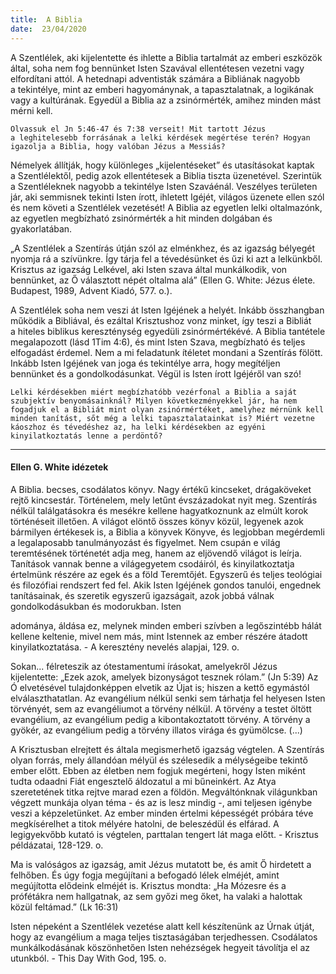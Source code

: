 ```yaml
---
title:  A Biblia
date:  23/04/2020
---
```


A Szentlélek, aki kijelentette és ihlette a Biblia tartalmát az emberi eszközök által, soha nem fog bennünket Isten Szavával ellentétesen vezetni vagy elfordítani attól. A hetednapi adventisták számára a Bibliának nagyobb a tekintélye, mint az emberi hagyománynak, a tapasztalatnak, a logikának vagy a kultúrának. Egyedül a Biblia az a zsinórmérték, amihez minden mást mérni kell.

`Olvassuk el Jn 5:46-47 és 7:38 verseit! Mit tartott Jézus a leghitelesebb forrásának a lelki kérdések megértése terén? Hogyan igazolja a Biblia, hogy valóban Jézus a Messiás?`

Némelyek állítják, hogy különleges „kijelentéseket” és utasításokat kaptak a Szentlélektől, pedig azok ellentétesek a Biblia tiszta üzenetével. Szerintük a Szentléleknek nagyobb a tekintélye Isten Szaváénál. Veszélyes területen jár, aki semmisnek tekinti Isten írott, ihletett Igéjét, világos üzenete ellen szól és nem követi a Szentlélek vezetését! A Biblia az egyetlen lelki oltalmazónk, az egyetlen megbízható zsinórmérték a hit minden dolgában és gyakorlatában.

„A Szentlélek a Szentírás útján szól az elménkhez, és az igazság bélyegét nyomja rá a szívünkre. Így tárja fel a tévedésünket és űzi ki azt a lelkünkből. Krisztus az igazság Lelkével, aki Isten szava által munkálkodik, von bennünket, az Ő választott népét oltalma alá” (Ellen G. White: Jézus élete. Budapest, 1989, Advent Kiadó, 577. o.).

A Szentlélek soha nem veszi át Isten Igéjének a helyét. Inkább összhangban működik a Bibliával, és ezáltal Krisztushoz vonz minket, így teszi a Bibliát a hiteles biblikus kereszténység egyedüli zsinórmértékévé. A Biblia tantétele megalapozott (lásd 1Tim 4:6), és mint Isten Szava, megbízható és teljes elfogadást érdemel. Nem a mi feladatunk ítéletet mondani a Szentírás fölött. Inkább Isten Igéjének van joga és tekintélye arra, hogy megítéljen bennünket és a gondolkodásunkat. Végül is Isten írott Igéjéről van szó!

`Lelki kérdésekben miért megbízhatóbb vezérfonal a Biblia a saját szubjektív benyomásainknál? Milyen következményekkel jár, ha nem fogadjuk el a Bibliát mint olyan zsinórmértéket, amelyhez mérnünk kell minden tanítást, sőt még a lelki tapasztalatainkat is? Miért vezetne káoszhoz és tévedéshez az, ha lelki kérdésekben az egyéni kinyilatkoztatás lenne a perdöntő?`

---

#### Ellen G. White idézetek

A Biblia. becses, csodálatos könyv. Nagy értékű kincseket, drágaköveket rejtő kincsestár. Történelem, mely letűnt évszázadokat nyit meg. Szentírás nélkül találgatásokra és mesékre kellene hagyatkoznunk az elmúlt korok történéseit illetően. A világot elöntő összes könyv közül, legyenek azok bármilyen értékesek is, a Biblia a könyvek Könyve, és legjobban megérdemli a legalaposabb tanulmányozást és figyelmet. Nem csupán e világ teremtésének történetét adja meg, hanem az eljövendő világot is leírja. Tanítások vannak benne a világegyetem csodáiról, és kinyilatkoztatja értelmünk részére az egek és a föld Teremtőjét. Egyszerű és teljes teológiai és filozófiai rendszert fed fel. Akik Isten Igéjének gondos tanulói, engednek tanításainak, és szeretik egyszerű igazságait, azok jobbá válnak gondolkodásukban és modorukban. Isten

adománya, áldása ez, melynek minden emberi szívben a legőszintébb hálát kellene keltenie, mivel nem más, mint Istennek az ember részére átadott kinyilatkoztatása. - A keresztény nevelés alapjai, 129. o.

Sokan... félreteszik az ótestamentumi írásokat, amelyekről Jézus kijelentette: „Ezek azok, amelyek bizonyságot tesznek rólam.” (Jn 5:39) Az Ó elvetésével tulajdonképpen elvetik az Újat is; hiszen a kettő egymástól elválaszthatatlan. Az evangélium nélkül senki sem tárhatja fel helyesen Isten törvényét, sem az evangéliumot a törvény nélkül. A törvény a testet öltött evangélium, az evangélium pedig a kibontakoztatott törvény. A törvény a gyökér, az evangélium pedig a törvény illatos virága és gyümölcse. (...)

A Krisztusban elrejtett és általa megismerhető igazság végtelen. A Szentírás olyan forrás, mely állandóan mélyül és szélesedik a mélységeibe tekintő ember előtt. Ebben az életben nem fogjuk megérteni, hogy Isten miként tudta odaadni Fiát engesztelő áldozatul a mi bűneinkért. Az Atya szeretetének titka rejtve marad ezen a földön. Megváltónknak világunkban végzett munkája olyan téma - és az is lesz mindig -, ami teljesen igénybe veszi a képzeletünket. Az ember minden értelmi képességét próbára téve megkísérelhet a titok mélyére hatolni, de beleszédül és elfárad. A legigyekvőbb kutató is végtelen, parttalan tengert lát maga előtt. - Krisztus példázatai, 128-129. o.

Ma is valóságos az igazság, amit Jézus mutatott be, és amit Ő hirdetett a felhőben. És úgy fogja megújítani a befogadó lélek elméjét, amint megújította elődeink elméjét is. Krisztus mondta: „Ha Mózesre és a prófétákra nem hallgatnak, az sem győzi meg őket, ha valaki a halottak közül feltámad.” (Lk 16:31)

Isten népeként a Szentlélek vezetése alatt kell készítenünk az Úrnak útját, hogy az evangélium a maga teljes tisztaságában terjedhessen. Csodálatos munkálkodásának köszönhetően Isten nehézségek hegyeit távolítja el az utunkból. - This Day With God, 195. o.

